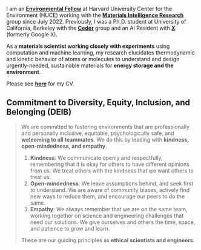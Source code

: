 <!-- Google tag (gtag.js) -->
<script async src="https://www.googletagmanager.com/gtag/js?id=G-6KTXKWMYF3"></script>
<script>
  window.dataLayer = window.dataLayer || [];
  function gtag(){dataLayer.push(arguments);}
  gtag('js', new Date());

  gtag('config', 'G-6KTXKWMYF3');
</script>

I am an **[Environmental Fellow](https://environment.harvard.edu/environmental-fellows-program)** at Harvard University Center for the Environment (HUCE) working with the **[Materials Intelligence Research](https://mir.g.harvard.edu/)** group since July 2022. Previously, I was a Ph.D. student at University of California, Berkeley with the **[Ceder](https://ceder.berkeley.edu)** group and an AI Resident with **[X](https://x.company/)** (formerly Google X). 

As a **materials scientist working closely with experiments** using computation and machine learning, my research elucidates thermodynamic and kinetic behavior of atoms or molecules to understand and design urgently-needed, sustainable materials for **energy storage and the environment**.

Please see [**here**](JHYang_CV__public_.pdf) for my CV.

## Commitment to Diversity, Equity, Inclusion, and Belonging (DEIB) 
 
> We are committed to fostering environments that are professionally and personally inclusive, equitable, psychologically safe, and **welcoming to all teammates**. We do this by leading with **kindness, open-mindedness, and empathy**.  
> 
> 1. **Kindness**: We communicate openly and respectfully, remembering that it is okay for others to have different opinions from us. We treat others with the kindness that we want others to treat us. 
> 2. **Open-mindedness**: We leave assumptions behind, and seek first to understand. We are aware of community biases, actively find new ways to reduce them, and encourage our peers to do the same. 
> 3. **Empathy**:  We always remember that we are on the same team, working together on science and engineering challenges that need our solutions. We give ourselves and others the time, space, and patience to grow and learn.
> 
> These are our guiding principles as **ethical scientists and engineers**.  
